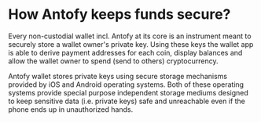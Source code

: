 # How Antofy keeps funds secure?

Every non-custodial wallet incl. Antofy at its core is an instrument meant to securely store a wallet owner's private key. Using these keys the wallet app is able to derive payment addresses for each coin, display balances and allow the wallet owner to spend (send to others) cryptocurrency.

Antofy wallet stores private keys using secure storage mechanisms provided by iOS and Android operating systems. Both of these operating systems provide special purpose independent storage mediums designed to keep sensitive data (i.e. private keys) safe and unreachable even if the phone ends up in unauthorized hands.


